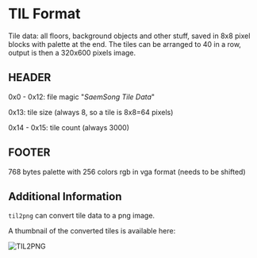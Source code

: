 TIL Format
==========

Tile data: all floors, background objects and other stuff, saved in 8x8 pixel
blocks with palette at the end.
The tiles can be arranged to 40 in a row, output is then a 320x600 pixels image.

HEADER
------

0x0 - 0x12: file magic "*SaemSong Tile Data*"

0x13: tile size (always 8, so a tile is 8x8=64 pixels)

0x14 - 0x15: tile count (always 3000)

FOOTER
------

768 bytes palette with 256 colors rgb in vga format (needs to be shifted)

Additional Information
----------------------

```til2png``` can convert tile data to a png image.

A thumbnail of the converted tiles is available here:

![TIL2PNG](imgs/eracha_til2png.png)
